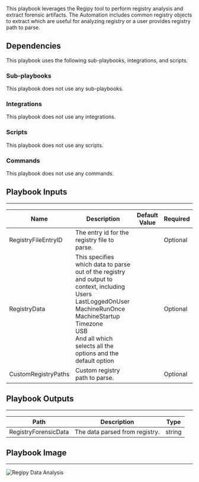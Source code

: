 This playbook leverages the Regipy tool to perform registry analysis and extract forensic artifacts.  The Automation includes common registry objects to extract which are useful for analyzing registry or a user provides registry path to parse.

## Dependencies
This playbook uses the following sub-playbooks, integrations, and scripts.

### Sub-playbooks
This playbook does not use any sub-playbooks.

### Integrations
This playbook does not use any integrations.

### Scripts
This playbook does not use any scripts.

### Commands
This playbook does not use any commands.

## Playbook Inputs
---

| **Name** | **Description** | **Default Value** | **Required** |
| --- | --- | --- | --- |
| RegistryFileEntryID | The entry id for the registry file to parse. |  | Optional |
| RegistryData | This specifies which data to parse out of the registry and output to context, including<br/>Users<br/>LastLoggedOnUser<br/>MachineRunOnce<br/>MachineStartup<br/>Timezone<br/>USB<br/>And all which selects all the options and the default option |  | Optional |
| CustomRegistryPaths | Custom registry path to parse. |  | Optional |

## Playbook Outputs
---

| **Path** | **Description** | **Type** |
| --- | --- | --- |
| RegistryForensicData | The data parsed from registry. | string |

## Playbook Image
---
![Regipy Data Analysis](https://raw.githubusercontent.com/demisto/content/de089a9171d269062404ac77a7e5988c9127c495/Packs/WindowsForensicsPack/doc_files/Regipy_Data_Analysis.png)